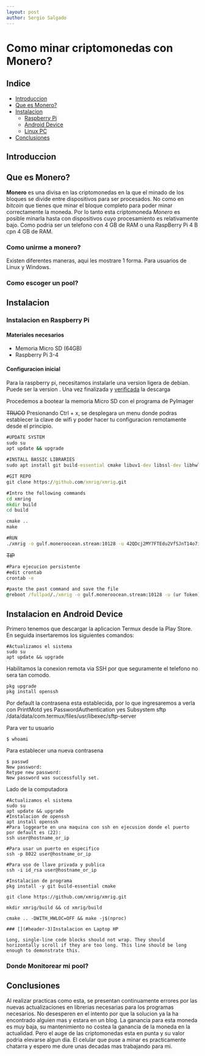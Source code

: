 ```yaml
---
layout: post
author: Sergio Salgado
---
```


# [](#header-1)Como minar criptomonedas con Monero?

## [](#header-2)Indice
- <a href="#introduccion">Introduccion</a>
- <a href="#about_monero">Que es Monero?</a>
- <a href="#instalacion">Instalacion</a>
  - <a href="raspberry">Raspberry Pi</a>
  - <a href="android">Android Device</a>
  - <a href="linux">Linux PC</a>
- <a href="#conclusiones">Conclusiones</a>

## [](#header-2)<a id="introduccion">Introduccion</a>

## [](#header-2)<a id="about_monero">Que es Monero?</a>
**Monero** es una divisa en las criptomonedas en la que el minado de los bloques se divide entre dispositivos para ser procesados. No como en _bitcoin_ que tienes que minar el bloque completo para poder minar correctamente la moneda. Por lo tanto esta criptomoneda *Monero* es posible minarla hasta con dispositivos cuyo procesamiento es relativamente bajo. Como podria ser un telefono con 4 GB de RAM o una RaspBerry Pi 4 B cpn 4 GB de RAM.


### [](#header-3)Como unirme a monero?
Existen diferentes maneras, aqui les mostrare 1 forma. Para usuarios de Linux y Windows. 
### [](#header-3)Como escoger un pool?

##  [](#header-2)<a id="instalacion">Instalacion</a>
### [](#header-3)Instalacion en Raspberry Pi
#### [](#header-4)Materiales necesarios
*   Memoria Micro SD (64GB)
*   Raspberry Pi 3-4

#### [](#header-4)Configuracion inicial
Para la raspberry pi, necesitamos instalarle una version ligera de debian. Puede ser la version .
Una vez finalizada y <a href='/Como-verificar-descargas-mediante-hash'>verificada</a> la descarga


Procedemos a bootear la memoria Micro SD con el programa de PyImager

~~TRUCO~~
Presionando Ctrl + x, se desplegara un menu donde podras establecer la clave de wifi y poder hacer tu configuracion remotamente desde el principio.
```cmd
#UPDATE SYSTEM
sudo su
apt update && upgrade

#INSTALL BASSIC LIBRARIES
sudo apt install git build-essential cmake libuv1-dev libssl-dev libhwloc-dev -y

#GIT REPO
git clone https://github.com/xmrig/xmrig.git

#Intro the following commands
cd xmring
mkdir build
cd build

cmake ..
make

#RUN
./xmrig -o gulf.moneroocean.stream:10128 -u 42QDcj2MY7FTEdu2VfSJnT14o7iqtmGSfN6rzd7WgiAacx8eLwkSmrNfooKXU1Q7w2d9zpAB9bndSAe32T5CxLAqUzgqJdW -p rebickComp1
```
~~TIP~~
```cmd
#Para ejecucion persistente
#edit crontab
crontab -e

#paste the past command and save the file
@reboot /fullpad/./xmrig -o gulf.moneroocean.stream:10128 -u (ur Token) -p rebickComp1
```
## [](#header-2)Instalacion en Android Device
Primero tenemos que descargar la aplicacion Termux desde la Play Store.
En seguida insertaremos los siguientes comandos:
```
#Actualizamos el sistema
sudo su
apt update && upgrade
```

Habilitamos la conexion remota via SSH por que seguramente el telefono no sera tan comodo.

```
pkg upgrade
pkg install openssh
```

Por default la contrasena esta establecida, por lo que ingresaremos a verla con
PrintMotd yes
PasswordAuthentication yes
Subsystem sftp /data/data/com.termux/files/usr/libexec/sftp-server

Para ver tu usuario
```
$ whoami
```

Para establecer una nueva contrasena

```
$ passwd
New password:
Retype new password:
New password was successfully set.

```

Lado de la computadora

```
#Actualizamos el sistema
sudo su
apt update && upgrade
#Instalacion de openssh
apt install openssh
#Para loggearte en una maquina con ssh en ejecusion donde el puerto por default es (22):
ssh user@hostname_or_ip
```
```
#Para usar un puerto en especifico
ssh -p 8022 user@hostname_or_ip

#Para uso de llave privada y publica
ssh -i id_rsa user@hostname_or_ip

#Instalacion de programa
pkg install -y git build-essential cmake

git clone https://github.com/xmrig/xmrig.git

mkdir xmrig/build && cd xmrig/build

cmake .. -DWITH_HWLOC=OFF && make -j$(nproc)

### [](#header-3)Instalacion en Laptop HP
```

```
Long, single-line code blocks should not wrap. They should horizontally scroll if they are too long. This line should be long enough to demonstrate this.
```

### [](#header-2)Donde Monitorear mi pool?

## [](#header-2)Conclusiones
Al realizar practicas como esta, se presentan continuamente errores por las nuevas actualizaciones en librerias necesarias para los programas necesarios. No desesperen en el intento por que la solucion ya la ha encontrado alguien mas y estara en un blog.
La ganancia para esta moneda es muy baja, su mantenimiento no costea la ganancia de la moneda en la actualidad. Pero el auge de las criptomonedas esta en punta y su valor podria elevarse algun dia. 
El celular que puse a minar es practicamente chatarra y espero me dure unas decadas mas trabajando para mi.

